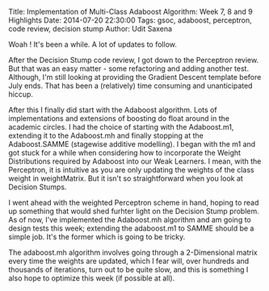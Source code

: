 Title: Implementation of Multi-Class Adaboost Algorithm: Week 7, 8 and 9 Highlights
Date: 2014-07-20 22:30:00
Tags: gsoc, adaboost, perceptron, code review, decision stump
Author: Udit Saxena

Woah ! It's been a while. A lot of updates to follow.

After the Decision Stump code review, I got down to the Perceptron review. But that was an easy matter - some refactoring and adding another test. Although, I'm still looking at providing the Gradient Descent template before July ends. That has been a (relatively) time consuming and unanticipated hiccup. 

After this I finally did start with the Adaboost algorithm. Lots of implementations and extensions of boosting do float around in the academic circles. I had the choice of starting with the Adaboost.m1, extending it to the Adaboost.mh and finally stopping at the Adaboost.SAMME (stagewise additive modelling). 
I began with the m1 and got stuck for a while when considering how to incorporate the Weight Distributions required by Adaboost into our Weak Learners. I mean, with the Perceptron, it is intuitive as you are only updating the weights of the class weight in weightMatrix. But it isn't so straightforward when you look at Decision Stumps. 

I went ahead with the weighted Perceptron scheme in hand, hoping to read up something that would shed furhter light on the Decision Stump problem. As of now, I've implemented the Adaboost.mh algorithm and am going to design tests this week; extending the adaboost.m1 to SAMME should be a simple job. It's the former which is going to be tricky.

The adaboost.mh algorithm involves going through a 2-Dimensional matrix every time the weights are updated, which I fear will, over hundreds and thousands of iterations, turn out to be quite slow, and this is something I also hope to optimize this week (if possible at all). 